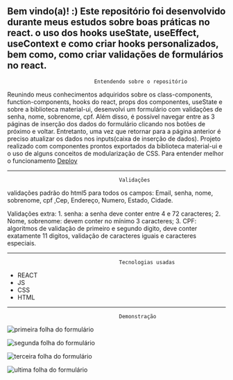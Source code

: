 <h2>
  Bem vindo(a)! :)
   Este repositório foi desenvolvido durante meus estudos sobre boas práticas no react. o uso dos hooks useState, useEffect, useContext e como criar hooks personalizados, bem como, como criar validações de formulários no react.
</h2>

                                Entendendo sobre o repositório

  <div>
   Reunindo meus conhecimentos adquiridos sobre os class-components, function-components, hooks do react, props dos componentes, useState e sobre a biblioteca material-ui, desenvolvi um formulário com validações de senha, nome, sobrenome, cpf. Além disso, é possível navegar entre as 3 páginas de inserção dos dados do formulário clicando nos botões de próximo e voltar. Entretanto, uma vez que retornar para a página anterior é preciso atualizar os dados nos inputs(caixa de inserção de dados). Projeto realizado com componentes prontos exportados da biblioteca material-ui e o uso de alguns conceitos de modularização de CSS. Para entender melhor o funcionamento <a href="https://formulario-de-cadastro-sooty-nine.vercel.app/"> Deploy </a>
  </div>

----------------------------------------------------------------------------------------------------------------------------------------
                                        Validações 
validações padrão do html5 para todos os campos: Email, senha, nome, sobrenome, cpf ,Cep, Endereço, Numero, Estado, Cidade.

Validações extra:
          1.  senha: a senha deve conter entre 4 e 72 caracteres;                    2.  Nome, sobrenome: devem conter no mínimo 3 caracteres;                      3.  CPF: algoritmos de validação de primeiro e segundo digito, deve conter exatamente 11 digitos, validação de caracteres iguais e caracteres especiais.

----------------------------------------------------------------------------------------------------------------------------------------
                                        Tecnologias usadas 
* REACT
* JS
* CSS
* HTML

---------------------------------------------------------------------------------------------------------------------------------------
                                        Demonstração
![primeira folha do formulário](https://github.com/ClaudiOmatheuuss/formularioCadastro/assets/113804116/3d8f5c78-aa53-4a9c-b06a-610ce6acd5b6)

![segunda folha do formulário](https://github.com/ClaudiOmatheuuss/formularioCadastro/assets/113804116/257ae764-f63c-42cd-a8e7-bfdc6a91c924)

![terceira folha do formulário](https://github.com/ClaudiOmatheuuss/formularioCadastro/assets/113804116/9864f4e8-38ef-48c8-a1bf-ee1f7503e724)

![ultima folha do formulário](https://github.com/ClaudiOmatheuuss/formularioCadastro/assets/113804116/8a25d2ef-d510-4705-839c-90766c0c7f7f)
